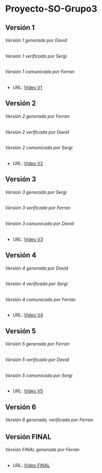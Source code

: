 # Proyecto-SO-Grupo3

## Versión 1

###### Versión 1 generada por David
###### Versión 1 verificada por Sergi
###### Versión 1 comunicada por Ferran 
- URL: [Vídeo V1](https://www.youtube.com/watch?v=ZR2qrZJVmGo&t=175s "Video V1")

## Versión 2

###### Versión 2 generada por Ferran
###### Versión 2 verificada por David
###### Versión 2 comunicada por Sergi
- URL: [Vídeo V2](https://www.youtube.com/watch?v=aYSv9-FWPQY "Video V2")

## Versión 3

###### Versión 3 generada por Sergi
###### Versión 3 verificada por Ferran
###### Versión 3 comunicada por David
- URL: [Vídeo V3](https://www.youtube.com/watch?v=bGYGeIkSLyc "Video V3")

## Versión 4

###### Versión 4 generada por David
###### Versión 4 verificada por Sergi
###### Versión 4 comunicada por Ferran

- URL: [Vídeo V4](https://www.youtube.com/watch?v=Qg6tFdF30D4 "Video V4")

## Versión 5

###### Versión 5 generada por Ferran
###### Versión 5 verificada por David
###### Versión 5 comunicada por Sergi

- URL: [Vídeo V5](https://youtu.be/paElmf2cq4Q "Video V5")

## Versión 6

###### Versión 6 generada, verificada por Ferran

## Versión FINAL

###### Versión FINAL generada por Ferran

- URL: [Vídeo FINAL](https://www.youtube.com/watch?v=9FlWWQuG90Q "Video FINAL")


